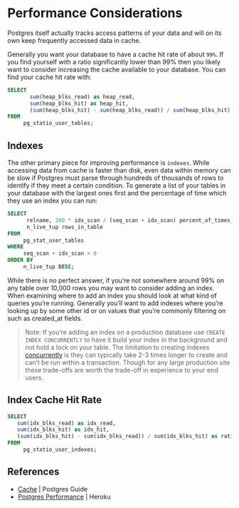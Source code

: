 # Performance Considerations

Postgres itself actually tracks access patterns of your data and will on its own keep frequently accessed data in cache.

Generally you want your database to have a cache hit rate of about `99%`. If you find yourself with a ratio significantly lower than 99% then you likely want to consider increasing the cache available to your database. You can find your cache hit rate with:

```sql
SELECT
       sum(heap_blks_read) as heap_read, 
       sum(heap_blks_hit) as heap_hit, 
       (sum(heap_blks_hit) - sum(heap_blks_read)) / sum(heap_blks_hit) as ratio
FROM
     pg_statio_user_tables;
```

## Indexes

The other primary piece for improving performance is `indexes`. While accessing data from cache is faster than disk, even data within memory can be slow if Postgres must parse through hundreds of thousands of rows to identify if they meet a certain condition. To generate a list of your tables in your database with the largest ones first and the percentage of time which they use an index you can run:

```sql
SELECT
      relname, 100 * idx_scan / (seq_scan + idx_scan) percent_of_times_index_used, 
      n_live_tup rows_in_table
FROM
     pg_stat_user_tables
WHERE
     seq_scan + idx_scan > 0
ORDER BY
     n_live_tup DESC;
```

While there is no perfect answer, if you’re not somewhere around 99% on any table over 10,000 rows you may want to consider adding an index. When examining where to add an index you should look at what kind of queries you’re running. Generally you’ll want to add indexes where you’re looking up by some other id or on values that you’re commonly filtering on such as created_at fields.

> Note: If you’re adding an index on a production database use `CREATE INDEX CONCURRENTLY` to have it build your index in the background and not hold a lock on your table. The limitation to creating indexes [concurrently](https://www.postgresql.org/docs/9.1/sql-createindex.html#SQL-CREATEINDEX-CONCURRENTLY) is they can typically take 2-3 times longer to create and can’t be run within a transaction. Though for any large production site these trade-offs are worth the trade-off in experience to your end users.

## Index Cache Hit Rate

```sql
SELECT
   sum(idx_blks_read) as idx_read, 
   sum(idx_blks_hit) as idx_hit, 
   (sum(idx_blks_hit) - sum(idx_blks_read)) / sum(idx_blks_hit) as ratio
FROM
     pg_statio_user_indexes;
```

## References

- [Cache](https://www.postgresguide.com/performance/cache/) | Postgres Guide
- [Postgres Performance](https://devcenter.heroku.com/categories/postgres-performance) | Heroku
